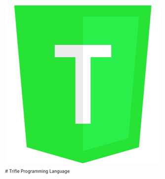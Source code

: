 <p align="center">
  <img width="512" height="512" src="assets/badge.png">
</p>
# Trifle Programming Language
